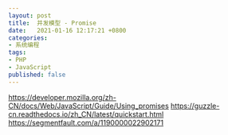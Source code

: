 ```yaml
---
layout: post
title:  并发模型 - Promise
date:   2021-01-16 12:17:21 +0800
categories:
- 系统编程
tags:
- PHP
- JavaScript
published: false
---
```



https://developer.mozilla.org/zh-CN/docs/Web/JavaScript/Guide/Using_promises
https://guzzle-cn.readthedocs.io/zh_CN/latest/quickstart.html
https://segmentfault.com/a/1190000022902171

